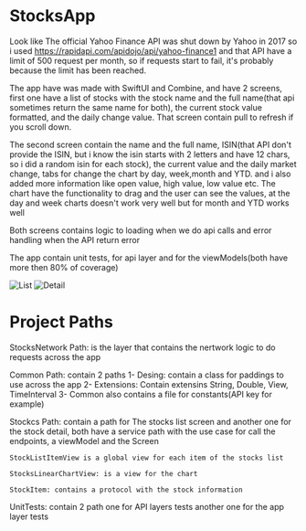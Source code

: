 # StocksApp

Look like The official Yahoo Finance API was shut down by Yahoo in 2017 so i used https://rapidapi.com/apidojo/api/yahoo-finance1 and that API have a limit of 500 request per month, so if requests start to fail, it's probably because the limit has been reached.

The app have was made with SwiftUI and Combine, and have 2 screens, first one have a list of stocks with the stock name and the full name(that api sometimes return the same name for both), the current stock value formatted, and the daily change value. That screen contain pull to refresh if you scroll down.

The second screen contain the name and the full name, ISIN(that API don't provide the ISIN, but i know the isin starts with 2 letters and have 12 chars, so i did a random isin for each stock), the current value and the daily market change, tabs for change the chart by day, week,month and YTD. and i also added more information like open value, high value, low value etc. The chart have the functionality to drag and the user can see the values, at the day and week charts doesn't work very well but for month and YTD works well

Both screens contains logic to loading when we do api calls and error handling when the API return error

The app contain unit tests, for api layer and for the viewModels(both have more then 80% of coverage)


![List](https://ibb.co/WpGkR2D)
![Detail](https://ibb.co/jTZchTd)

# Project Paths
StocksNetwork Path: is the layer that contains the nertwork logic to do requests across the app

Common Path: contain 2 paths
    1- Desing: contain a class for paddings to use across the app
    2- Extensions: Contain extensins String, Double, View, TimeInterval
    3- Common also contains a file for constants(API key for example)

Stockcs Path: contain a path for The stocks list screen and another one for the stock detail, both have a service path with the use case for call the endpoints, a viewModel and the Screen
    
    StockListItemView is a global view for each item of the stocks list
    
    StocksLinearChartView: is a view for the chart
    
    StockItem: contains a protocol with the stock information
    
UnitTests: contain 2 path one for API layers tests another one for the app layer tests
